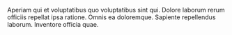 Aperiam qui et voluptatibus quo voluptatibus sint qui. Dolore laborum rerum officiis repellat ipsa ratione. Omnis ea doloremque. Sapiente repellendus laborum. Inventore officia quae.